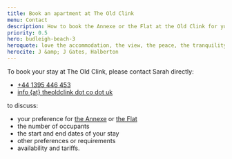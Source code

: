 ```yaml
---
title: Book an apartment at The Old Clink
menu: Contact
description: How to book the Annexe or the Flat at the Old Clink for your next vacation in Budleigh Salterton, East Devon.
priority: 0.5
hero: budleigh-beach-3
heroquote: love the accommodation, the view, the peace, the tranquility and the hospitality
herocite: J &amp; J Gates, Halberton
---
```


To book your stay at The Old Clink, please contact Sarah directly:

<ul class="book">
<li><a href="tel:+44-1395-446453" class="icon phone">+44 1395 446 453</a></li>
<li><a href="#" class="icon email">info {at} theoldclink dot co dot uk</a></li>
</ul>

to discuss:

* your preference for [the Annexe]([root]apartment-1-annexe/) or [the Flat]([root]apartment-2-flat/)
* the number of occupants
* the start and end dates of your stay
* other preferences or requirements
* availability and tariffs.
